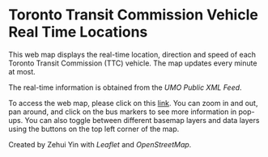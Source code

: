 # Toronto Transit Commission Vehicle Real Time Locations

This web map displays the real-time location, direction and speed of each Toronto Transit Commission (TTC) vehicle. The map updates every minute at most.

The real-time information is obtained from the <i>UMO Public XML Feed</i>.

To access the web map, please click on this [link](https://zehuiyin.github.io/TTC_realtime_location/). You can zoom in and out, pan around, and click on the bus markers to see more information in pop-ups. You can also toggle between different basemap layers and data layers using the buttons on the top left corner of the map.

Created by Zehui Yin with <i>Leaflet</i> and <i>OpenStreetMap</i>.
